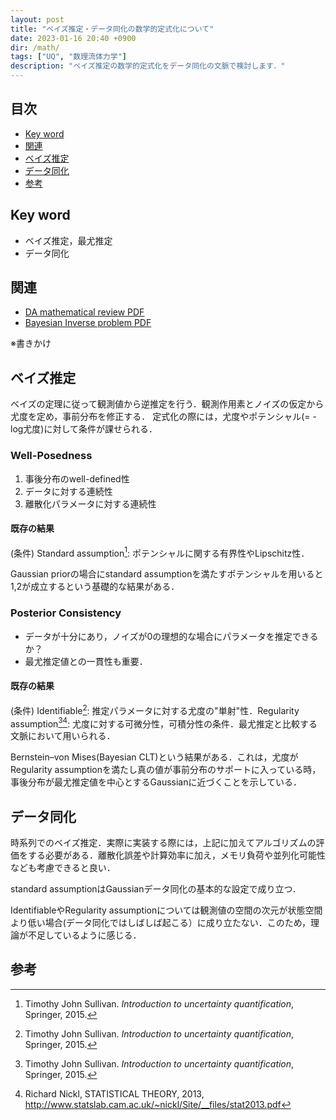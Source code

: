 ```yaml
---
layout: post
title: "ベイズ推定・データ同化の数学的定式化について"
date: 2023-01-16 20:40 +0900
dir: /math/
tags: ["UQ", "数理流体力学"]
description: "ベイズ推定の数学的定式化をデータ同化の文脈で検討します．"
---
```


## 目次
- [Key word](#key-word)
- [関連](#関連)
- [ベイズ推定](#ベイズ推定)
- [データ同化](#データ同化)
- [参考](#参考)

## Key word
- ベイズ推定，最尤推定
- データ同化

## 関連
- [DA mathematical review PDF](/math/pdf/da_math.pdf)
- [Bayesian Inverse problem PDF](/math/pdf/chapter6.pdf)

※書きかけ

## ベイズ推定
ベイズの定理に従って観測値から逆推定を行う．観測作用素とノイズの仮定から尤度を定め，事前分布を修正する．
定式化の際には，尤度やポテンシャル(= -log尤度)に対して条件が課せられる．

<!-- ### 条件 -->


### Well-Posedness
  1. 事後分布のwell-defined性
  2. データに対する連続性
  3. 離散化パラメータに対する連続性

#### 既存の結果
(条件) Standard assumption[^uq]: ポテンシャルに関する有界性やLipschitz性．

Gaussian priorの場合にstandard assumptionを満たすポテンシャルを用いると1,2が成立するという基礎的な結果がある．

### Posterior Consistency
  - データが十分にあり，ノイズが0の理想的な場合にパラメータを推定できるか？
  - 最尤推定値との一貫性も重要．

#### 既存の結果
(条件) Identifiable[^uq]: 推定パラメータに対する尤度の"単射"性．Regularity assumption[^uq][^stat]: 尤度に対する可微分性，可積分性の条件．最尤推定と比較する文脈において用いられる．

Bernstein–von Mises(Bayesian CLT)という結果がある．これは，尤度がRegularity assumptionを満たし真の値が事前分布のサポートに入っている時，事後分布が最尤推定値を中心とするGaussianに近づくことを示している．

<!-- ### 無限次元空間 -->

## データ同化
時系列でのベイズ推定．実際に実装する際には，上記に加えてアルゴリズムの評価をする必要がある．離散化誤差や計算効率に加え，メモリ負荷や並列化可能性なども考慮できると良い．

standard assumptionはGaussianデータ同化の基本的な設定で成り立つ．

IdentifiableやRegularity assumptionについては観測値の空間の次元が状態空間より低い場合(データ同化ではしばしば起こる）に成り立たない．このため，理論が不足しているように感じる．

## 参考
[^uq]: Timothy John Sullivan. *Introduction to uncertainty quantification*, Springer, 2015.

[^stat]: Richard Nickl, STATISTICAL THEORY, 2013, http://www.statslab.cam.ac.uk/~nickl/Site/__files/stat2013.pdf

[^da]: K.H. Law, A.M. Stuart and K.C. Zygalakis, Data Assimilation: A Mathematical Introduction, Springer, 2015